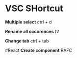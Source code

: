 # VSC SHortcut

**Multiple select**
ctrl + d

**Rename all occurences**
f2

**Change tab**
ctrl + tab


#React
**Create component**
RAFC
